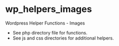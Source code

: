 # wp_helpers_images
Wordpress Helper Functions - Images

* See php directory file for functions.
* See js and css directories for additional helpers.
